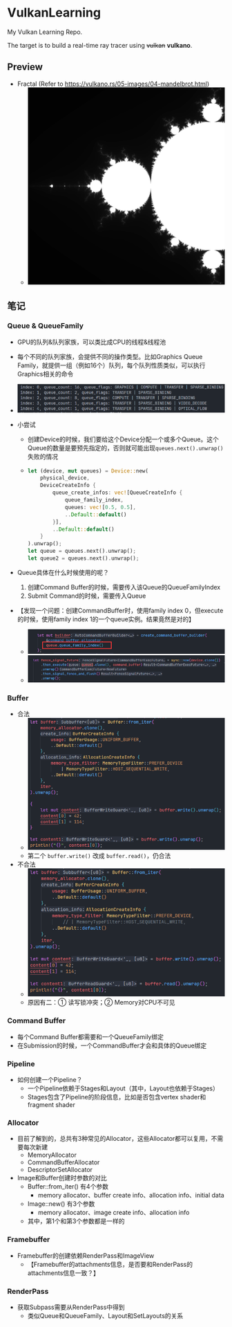 # VulkanLearning

My Vulkan Learning Repo.

The target is to build a real-time ray tracer using ~~vulkan~~ **vulkano**.

## Preview

* Fractal (Refer to https://vulkano.rs/05-images/04-mandelbrot.html)
  * ![fractal](./README/fractal.png)

## 笔记

### Queue & QueueFamily

* GPU的队列&队列家族，可以类比成CPU的线程&线程池

* 每个不同的队列家族，会提供不同的操作类型。比如Graphics Queue Family，就提供一组（例如16个）队列，每个队列性质类似，可以执行Graphics相关的命令

* ![image-20240906155653114](./README/image-20240906155653114.png)

* 小尝试

  * 创建Device的时候，我们要给这个Device分配一个或多个Queue。这个Queue的数量是要预先指定的，否则就可能出现`queues.next().unwrap()`失败的情况

  * ```rust
    let (device, mut queues) = Device::new(
        physical_device,
        DeviceCreateInfo {
            queue_create_infos: vec![QueueCreateInfo {
                queue_family_index,
                queues: vec![0.5, 0.5],
                ..Default::default()
            }],
            ..Default::default()
        }
    ).unwrap();
    let queue = queues.next().unwrap();
    let queue2 = queues.next().unwrap();
    ```

* Queue具体在什么时候使用的呢？

  1. 创建Command Buffer的时候，需要传入该Queue的QueueFamilyIndex
  2. Submit Command的时候，需要传入Queue

* 【发现一个问题：创建CommandBuffer时，使用family index 0，但execute的时候，使用family index 1的一个queue实例。结果竟然是对的】

  * ![image-20240906161526216](./README/image-20240906161526216.png)
  * ![image-20240906161516061](./README/image-20240906161516061.png)

### Buffer

* 合法
  * ![image-20240906094903836](./README/image-20240906094903836.png)
  * 第二个 `buffer.write()` 改成 `buffer.read()`，仍合法
* 不合法
  * ![image-20240906094946006](./README/image-20240906094946006.png)
  * 原因有二：① 读写锁冲突；② Memory对CPU不可见

### Command Buffer

* 每个Command Buffer都需要和一个QueueFamily绑定
* 在Submission的时候，一个CommandBuffer才会和具体的Queue绑定

### Pipeline

* 如何创建一个Pipeline？
  * 一个Pipeline依赖于Stages和Layout（其中，Layout也依赖于Stages）
  * Stages包含了Pipeline的阶段信息，比如是否包含vertex shader和fragment shader

### Allocator

* 目前了解到的，总共有3种常见的Allocator，这些Allocator都可以复用，不需要每次新建
  * MemoryAllocator
  * CommandBufferAllocator
  * DescriptorSetAllocator
* Image和Buffer创建时参数的对比
  * Buffer::from_iter() 有4个参数
    * memory allocator、buffer create info、allocation info、initial data
  * Image::new() 有3个参数
    * memory allocator、image create info、allocation info
  * 其中，第1个和第3个参数都是一样的

### Framebuffer

* Framebuffer的创建依赖RenderPass和ImageView
  * 【Framebuffer的attachments信息，是否要和RenderPass的attachments信息一致？】

### RenderPass

* 获取Subpass需要从RenderPass中得到
  * 类似Queue和QueueFamily、Layout和SetLayouts的关系



